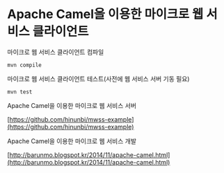 Apache Camel을 이용한 마이크로 웹 서비스 클라이언트
=====================================

마이크로 웹 서비스 클라이언트 컴파일

    mvn compile

마이크로 웹 서비스 클라이언트 테스트(사전에 웹 서비스 서버 기동 필요)

    mvn test

Apache Camel을 이용한 마이크로 웹 서비스 서버

[https://github.com/hinunbi/mwss-example](https://github.com/hinunbi/mwss-example)


Apache Camel을 이용한 마이크로 웹 서비스 개발

[http://barunmo.blogspot.kr/2014/11/apache-camel.html](http://barunmo.blogspot.kr/2014/11/apache-camel.html)

